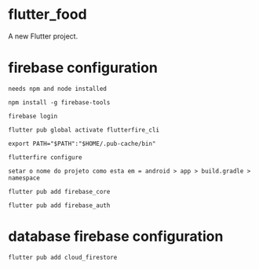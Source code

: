 # flutter_food

A new Flutter project.

# firebase configuration

```
needs npm and node installed 
```

```
npm install -g firebase-tools 
```

```
firebase login 
```

```
flutter pub global activate flutterfire_cli
```

```
export PATH="$PATH":"$HOME/.pub-cache/bin"
```

```
flutterfire configure 

setar o nome do projeto como esta em = android > app > build.gradle > namespace
```

```
flutter pub add firebase_core
```

```
flutter pub add firebase_auth
```

# database firebase configuration

```
flutter pub add cloud_firestore 
```